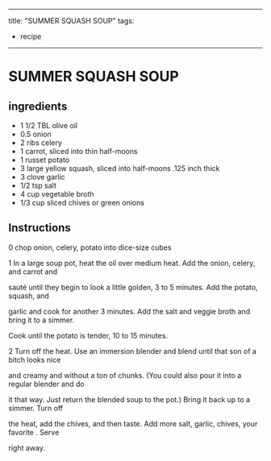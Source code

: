 
---
title: "SUMMER SQUASH SOUP"
tags:
  - recipe
---
# SUMMER SQUASH SOUP



## ingredients
* 1 1/2 TBL olive oil 
* 0.5 onion 
* 2 ribs celery 
* 1 carrot, sliced into thin half-moons 
* 1 russet potato 
* 3 large yellow squash, sliced into half-moons .125 inch thick 
* 3 clove garlic 
* 1/2 tsp salt 
* 4 cup vegetable broth 
* 1/3 cup sliced chives or green onions 



## Instructions
0 chop onion, celery, potato into dice-size cubes

1 In a large soup pot, heat the oil over medium heat. Add the onion, celery, and carrot and

sauté until they begin to look a little golden, 3 to 5 minutes. Add the potato, squash, and

garlic and cook for another 3 minutes. Add the salt and veggie broth and bring it to a simmer.

Cook until the potato is tender, 10 to 15 minutes.

2 Turn off the heat. Use an immersion blender and blend until that son of a bitch looks nice

and creamy and without a ton of chunks. (You could also pour it into a regular blender and do

it that way. Just return the blended soup to the pot.) Bring it back up to a simmer. Turn off

the heat, add the chives, and then taste. Add more salt, garlic, chives, your favorite   . Serve

right away.






